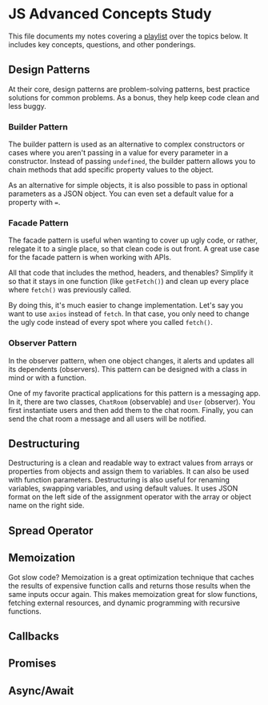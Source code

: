 # JS Advanced Concepts Study

This file documents my notes covering a [playlist](https://www.youtube.com/playlist?list=PLj9uZuEI0pcyIL6CXw4qoYsGhyBZkhKlv) over the topics below.  It includes key concepts, questions, and other ponderings.

## Design Patterns

At their core, design patterns are problem-solving patterns, best practice solutions for common problems.  As a bonus, they help keep code clean and less buggy.

### Builder Pattern

The builder pattern is used as an alternative to complex constructors or cases where you aren't passing in a value for every parameter in a constructor.  Instead of passing `undefined`, the builder pattern allows you to chain methods that add specific property values to the object.

As an alternative for simple objects, it is also possible to pass in optional parameters as a JSON object.  You can even set a default value for a property with `=`.

### Facade Pattern

The facade pattern is useful when wanting to cover up ugly code, or rather, relegate it to a single place, so that clean code is out front.  A great use case for the facade pattern is when working with APIs.

All that code that includes the method, headers, and thenables?  Simplify it so that it stays in one function (like `getFetch()`) and clean up every place where `fetch()` was previously called.

By doing this, it's much easier to change implementation.  Let's say you want to use `axios` instead of `fetch`.  In that case, you only need to change the ugly code instead of every spot where you called `fetch()`.

### Observer Pattern

In the observer pattern, when one object changes, it alerts and updates all its dependents (observers).  This pattern can be designed with a class in mind or with a function.

One of my favorite practical applications for this pattern is a messaging app.  In it, there are two classes, `ChatRoom` (observable) and `User` (observer).  You first instantiate users and then add them to the chat room.  Finally, you can send the chat room a message and all users will be notified.

## Destructuring

Destructuring is a clean and readable way to extract values from arrays or properties from objects and assign them to variables.  It can also be used with function parameters.  Destructuring is also useful for renaming variables, swapping variables, and using default values.  It uses JSON format on the left side of the assignment operator with the array or object name on the right side.

## Spread Operator



## Memoization

Got slow code?  Memoization is a great optimization technique that caches the results of expensive function calls and returns those results when the same inputs occur again.  This makes memoization great for slow functions, fetching external resources, and dynamic programming with recursive functions.

## Callbacks

## Promises

## Async/Await
